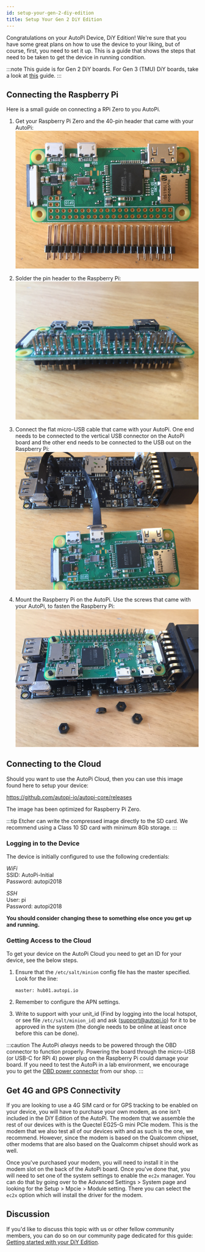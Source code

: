 ```yaml
---
id: setup-your-gen-2-diy-edition
title: Setup Your Gen 2 DiY Edition
---
```


Congratulations on your AutoPi Device, DiY Edition! We're sure that you have some great plans on how to use
the device to your liking, but of course, first, you need to set it up. This is a guide that shows the
steps that need to be taken to get the device in running condition.

:::note
This guide is for Gen 2 DiY boards. For Gen 3 (TMU) DiY boards, take a look at
[this](../generation-3/setup_your_tmu_diy_edition.md) guide.
:::

## Connecting the Raspberry Pi
Here is a small guide on connecting a RPi Zero to you AutoPi.

1. Get your Raspberry Pi Zero and the 40-pin header that came with your AutoPi:
![rpi_zero_pinless](/img/guides/setup_your_gen_2_diy_edition/rpi_zero_pinless.jpeg) 

2. Solder the pin header to the Raspberry Pi:
![rpi_zero_pins_attached](/img/guides/setup_your_gen_2_diy_edition/rpi_zero_pins_attached.jpeg) 

3. Connect the flat micro-USB cable that came with your AutoPi. One end needs to be connected to the
vertical USB connector on the AutoPi board and the other end needs to be connected to the USB out on
the Raspberry Pi: 
![connect_diy_board_usb](/img/guides/setup_your_gen_2_diy_edition/connect_diy_board_usb.jpeg) 

4. Mount the Raspberry Pi on the AutoPi. Use the screws that came with your AutoPi, to fasten the
Raspberry Pi: 
![fasten_rpi_with_diy_board](/img/guides/setup_your_gen_2_diy_edition/fasten_rpi_with_diy_board.jpeg) 

## Connecting to the Cloud
Should you want to use the AutoPi Cloud, then you can use this image found here to setup your device:

https://github.com/autopi-io/autopi-core/releases

The image has been optimized for Raspberry Pi Zero.

:::tip
Etcher can write the compressed image directly to the SD card. We recommend using a Class 10
SD card with minimum 8Gb storage.
:::

### Logging in to the Device

The device is initially configured to use the following credentials:

*WiFi*  
SSID: AutoPi-Initial  
Password: autopi2018  

*SSH*  
User: pi  
Password: autopi2018  

**You should consider changing these to something else once you get up and running.**

### Getting Access to the Cloud
To get your device on the AutoPi Cloud you need to get an ID for your device, see the below steps.

1. Ensure that the `/etc/salt/minion` config file has the master specified. Look for the line:

    ```
    master: hub01.autopi.io
    ```

2. Remember to configure the APN settings.
3. Write to support with your unit_id (Find by logging into the local hotspot, or see file
`/etc/salt/minion_id`) and ask (support@autopi.io) for it to be approved in the system (the dongle
needs to be online at least once before this can be done).

:::caution
The AutoPi *always* needs to be powered through the OBD connector to function properly.
Powering the board through the micro-USB (or USB-C for RPi 4) power plug on the Raspberry Pi could damage your
board. If you need to test the AutoPi in a lab environment, we encourage you to get the
[OBD power connector](https://shop.autopi.io/en/products/obd-ii-power-cable-10/) from our shop.
:::

## Get 4G and GPS Connectivity
If you are looking to use a 4G SIM card or for GPS tracking to be enabled on your device, you will
have to purchase your own modem, as one isn't included in the DiY Edition of the AutoPi. The modem
that we assemble the rest of our devices with is the Quectel EG25-G mini PCIe modem. This is the
modem that we also test all of our devices with and as such is the one, we recommend. However, since
the modem is based on the Qualcomm chipset, other modems that are also based on the Qualcomm chipset
should work as well.

Once you've purchased your modem, you will need to install it in the modem slot on the back of the
AutoPi board. Once you've done that, you will need to set one of the system settings to enable the
`ec2x` manager. You can do that by going over to the Advanced Settings > System page and looking
for the Setup > Mpcie > Module setting. There you can select the `ec2x` option which will install
the driver for the modem.

## Discussion
If you'd like to discuss this topic with us or other fellow community members, you can do so on our community
page dedicated for this guide: [Getting started with your DiY Edition](https://community.autopi.io/t/getting-started-with-your-diy-edition/428).